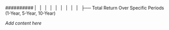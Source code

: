 ########## |   |   |   |   |   |   |   |   |   ├── Total Return Over Specific Periods (1-Year, 5-Year, 10-Year)

*Add content here*
